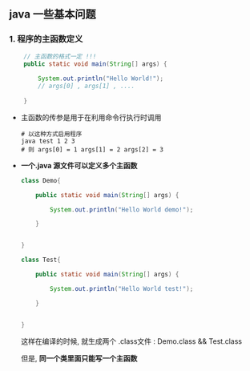 ## java 一些基本问题



### 1. 程序的主函数定义

~~~java
    // 主函数的格式一定 !!! 
	public static void main(String[] args) {
        
        System.out.println("Hello World!");
        // args[0] , args[1] , ....
        
    }
~~~



* 主函数的传参是用于在利用命令行执行时调用

  ~~~shell
  # 以这种方式启用程序
  java test 1 2 3
  # 则 args[0] = 1 args[1] = 2 args[2] = 3 
  ~~~


* **一个.java 源文件可以定义多个主函数** 

  ~~~java
  class Demo{
  
      public static void main(String[] args) {
  
          System.out.println("Hello World demo!");
  
      }
  
  
  }
  
  class Test{
  
      public static void main(String[] args) {
  
          System.out.println("Hello World test!");
  
      }
  
  
  }
  ~~~

  这样在编译的时候, 就生成两个 .class文件 : Demo.class  &&  Test.class

  但是, **同一个类里面只能写一个主函数**